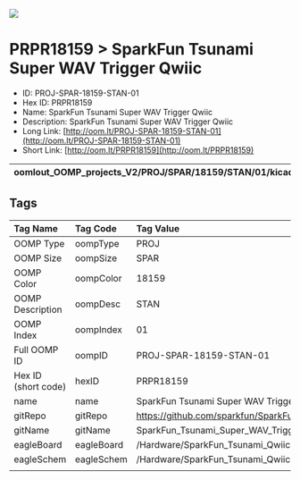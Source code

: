 


  
![][im]
# PRPR18159 > SparkFun Tsunami Super WAV Trigger Qwiic

- ID: PROJ-SPAR-18159-STAN-01
- Hex ID: PRPR18159
- Name: SparkFun Tsunami Super WAV Trigger Qwiic
- Description: SparkFun Tsunami Super WAV Trigger Qwiic
- Long Link: [http://oom.lt/PROJ-SPAR-18159-STAN-01](http://oom.lt/PROJ-SPAR-18159-STAN-01)
- Short Link: [http://oom.lt/PRPR18159](http://oom.lt/PRPR18159)
  

|oomlout_OOMP_projects_V2/PROJ/SPAR/18159/STAN/01/kicadPcb3dFront.png|oomlout_OOMP_projects_V2/PROJ/SPAR/18159/STAN/01/kicadPcb3dBack.png|oomlout_OOMP_projects_V2/PROJ/SPAR/18159/STAN/01/kicadPcb3d.png||
| :---: | :---: | :---: | :---: |

## Tags
  

|Tag Name|Tag Code|Tag Value|
| :--- | :--- | :--- |
|OOMP Type|oompType|PROJ|
|OOMP Size|oompSize|SPAR|
|OOMP Color|oompColor|18159|
|OOMP Description|oompDesc|STAN|
|OOMP Index|oompIndex|01|
|Full OOMP ID|oompID|PROJ-SPAR-18159-STAN-01|
|Hex ID (short code)|hexID|PRPR18159|
|name|name|SparkFun Tsunami Super WAV Trigger Qwiic|
|gitRepo|gitRepo|https://github.com/sparkfun/SparkFun_Tsunami_Super_WAV_Trigger_Qwiic|
|gitName|gitName|SparkFun_Tsunami_Super_WAV_Trigger_Qwiic|
|eagleBoard|eagleBoard|/Hardware/SparkFun_Tsunami_Qwiic.brd|
|eagleSchem|eagleSchem|/Hardware/SparkFun_Tsunami_Qwiic.sch|
||||



[im]: PROJ/SPAR/18159/STAN/01/kicadPcb3d_450.png
